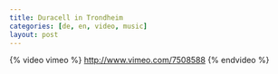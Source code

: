 ```yaml
---
title: Duracell in Trondheim
categories: [de, en, video, music]
layout: post
---
```

{% video vimeo %}
http://www.vimeo.com/7508588
{% endvideo %}
